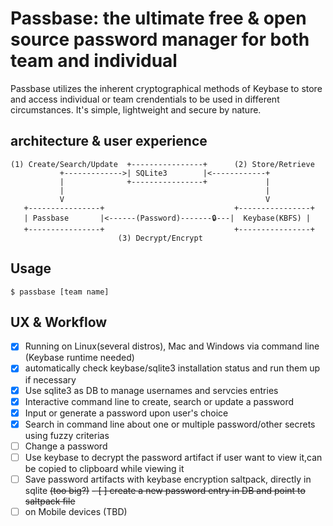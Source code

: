 # Passbase: the ultimate free & open source password manager for both team and individual

Passbase utilizes the inherent cryptographical methods of Keybase to store and access individual or team crendentials to be used in different circumstances. It's simple, lightweight and secure by nature.  

## architecture & user experience
```
(1) Create/Search/Update  +----------------+      (2) Store/Retrieve
           +------------->| SQLite3        |<------------+
           |              +----------------+             |
           |                                             |
           V                                             V
   +----------------+                             +----------------+
   | Passbase       |<------(Password)-------🔒---|  Keybase(KBFS) |
   +----------------+                             +----------------+
                        (3) Decrypt/Encrypt
```
## Usage

```
$ passbase [team name]

```

## UX & Workflow
- [x] Running on Linux(several distros), Mac and Windows via command line (Keybase runtime needed)
- [x] automatically check keybase/sqlite3 installation status and run them up if necessary
- [x] Use sqlite3 as DB to manage usernames and servcies entries
- [x] Interactive command line to create, search or update a password
- [x] Input or generate a password upon user's choice
- [x] Search in command line about one or multiple password/other secrets using fuzzy criterias
- [ ] Change a password
- [ ] Use keybase to decrypt the password artifact if user want to view it,can be copied to clipboard while viewing it
- [ ] Save password artifacts with keybase encryption saltpack, directly in sqlite ~~(too big?)~~
    ~~- [ ] create a new password entry in DB and point to saltpack file~~
- [ ] on Mobile devices (TBD)
